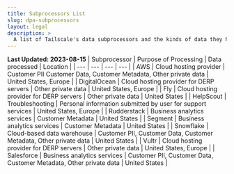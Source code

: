 ```yaml
---
title: Subprocessors List
slug: dpa-subprocessors
layout: legal
description: >
  A list of Tailscale's data subprocessors and the kinds of data they handle.
---
```


**Last Updated: 2023-08-15**
| Subprocessor | Purpose of Processing | Data processed | Location |
| --- | --- | --- | --- |
| AWS | Cloud hosting provider | Customer PII Customer Data, Customer Metadata, Other private data | United States, Europe |
| DigitalOcean | Cloud hosting provider for DERP servers | Other private data | United States, Europe |
| Fly | Cloud hosting provider for DERP servers | Other private data | United States |
| HelpScout | Troubleshooting | Personal information submitted by user for support services | United States, Europe |
| Rudderstack | Business analytics services | Customer Metadata | United States |
| Segment | Business analytics services | Customer Metadata | United States |
| Snowflake | Cloud-based data warehouse | Customer PII, Customer Data, Customer Metadata, Other private data | United States |
| Vultr | Cloud hosting provider for DERP servers | Other private data | United States, Europe |
| Salesforce | Business analytics services | Customer PII, Customer Data, Customer Metadata, Other private data | United States |
